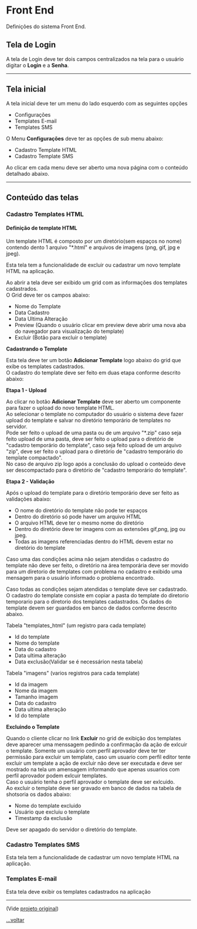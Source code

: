 # Front End  
  
Definições do sistema Front End.  
  
## Tela de Login  
 
A tela de Login deve ter dois campos centralizados na tela para o usuário digitar o **Login** e a **Senha**.  
  
  
------------------------------------------------------------------------   
## Tela inicial  
  
A tela inicial deve ter um menu do lado esquerdo com as seguintes opções  
  
* Configurações  
* Templates E-mail  
* Templates SMS  
  
O Menu **Configurações** deve ter as opções de sub menu abaixo:  
 
* Cadastro Template HTML
* Cadastro Template SMS    
  
Ao clicar em cada menu deve ser aberto uma nova página com o conteúdo detalhado abaixo.
  
------------------------------------------------------------------------    
  
## Conteúdo das telas  
  
### Cadastro Templates HTML  
  
#### Definição de template HTML  
  
Um template HTML é composto por um diretório(sem espaços no nome) contendo dento 1 arquivo "*.html" e arquivos de imagens (png, gif, jpg e jpeg). 
 
Esta tela tem a funcionalidade de excluir ou cadastrar um novo template HTML na aplicação.  
  
Ao abrir a tela deve ser exibido um grid com as informações dos templates cadastrados.  
O Grid deve ter os campos abaixo:  
  
* Nome do Template 
* Data Cadastro
* Data Ultima Alteração
* Preview (Quando o usuário clicar em preview deve abrir uma nova aba do navegador para visualização do template)
* Excluir (Botão para excluir o template)
  
**Cadastrando o Template**  
   
Esta tela deve ter um botão **Adicionar Template** logo abaixo do grid que exibe os templates cadastrados.  
O cadastro do template deve ser feito em duas etapa conforme descrito abaixo:  
  
**Etapa 1 - Upload**  

Ao clicar no botão **Adicionar Template** deve ser aberto um componente para fazer o upload do novo template HTML.  
Ao selecionar o template no computador do usuário o sistema deve fazer upload do template e salvar no diretório temporário de templates no servidor.  
Pode ser feito o upload de uma pasta ou de um arquivo "*.zip" caso seja feito upload de uma pasta, deve ser feito o upload para o diretório de "cadastro temporário do template", caso seja feito upload de um arquivo "zip", deve ser feito o upload para o diretório de "cadastro temporário do template compactado".  
No caso de arquivo zip logo após a conclusão do upload o conteúdo deve ser descompactado para o diretório de "cadastro temporário do template".
 
  
**Etapa 2 - Validação**  
  
Após o upload do template para o diretório temporário deve ser feito as validações abaixo:  

* O nome do diretório do template não pode ter espaços
* Dentro do diretório só pode haver um arquivo HTML
* O arquivo HTML deve ter o mesmo nome do diretório
* Dentro do diretório deve ter imagens com as extensões gif,png, jpg ou jpeg.
* Todas as imagens referenciadas dentro do HTML devem estar no diretório do template   
  
Caso uma das condições acima não sejam atendidas o cadastro do template não deve ser feito, o diretório na área temporária deve ser movido para um diretorio de templates com problema no cadastro e exibido uma mensagem para o usuário informado o problema encontrado.  
 
Caso todas as condições sejam atendidas o template deve ser cadastrado.  
O cadastro do template consiste em copiar a pasta do template do diretorio temporario para o diretorio dos templates cadastrados.
Os dados do template devem ser guardados em banco de dados conforme descrito abaixo.  
  
Tabela "templates_html" (um registro para cada template)
  
* Id do template
* Nome do template
* Data do cadastro 
* Data ultima alteração
* Data exclusão(Validar se é necessárion nesta tabela)
  
  
Tabela "imagens" (varios registros para cada template)
  
* Id da imagem
* Nome da imagem
* Tamanho imagem
* Data do cadastro 
* Data ultima alteração
* Id do template


  
**Excluindo o Template**   
  
Quando o cliente clicar no link **Excluir** no grid de exibição dos templates deve aparecer uma menssagem pedindo a confirmação da ação de exlcuir o template.
Somente um usuário com perfil aprovador deve ter ter permissão para excluir um template, caso um usuario com perfil editor tente excluir um template a ação de excluir não deve ser executada e deve ser mostrado na tela um amensagem informando que apenas usuarios com perfil aprovador podem exlcuir templates.  
Caso o usuário tenha o perfil aprovador o template deve ser exlcuido.  
Ao excluir o template deve ser gravado em banco de dados na tabela de shotsoria os dados abaixo: 
  
* Nome do template excluido
* Usuário que excluiu o template
* Timestamp da exclusão
  
Deve ser apagado do servidor o diretório do template.
  
### Cadastro Templates SMS  
 
Esta tela tem a funcionalidade de cadastrar um novo template HTML na aplicação. 
  
  
### Templates E-mail  
  
Esta tela deve exibir os templates cadastrados na aplicação  
  

---

(Vide [projeto original](https://bitbucket.org/datacoresolutions/font_end_email/wiki/Home))

[...voltar](../README.md)